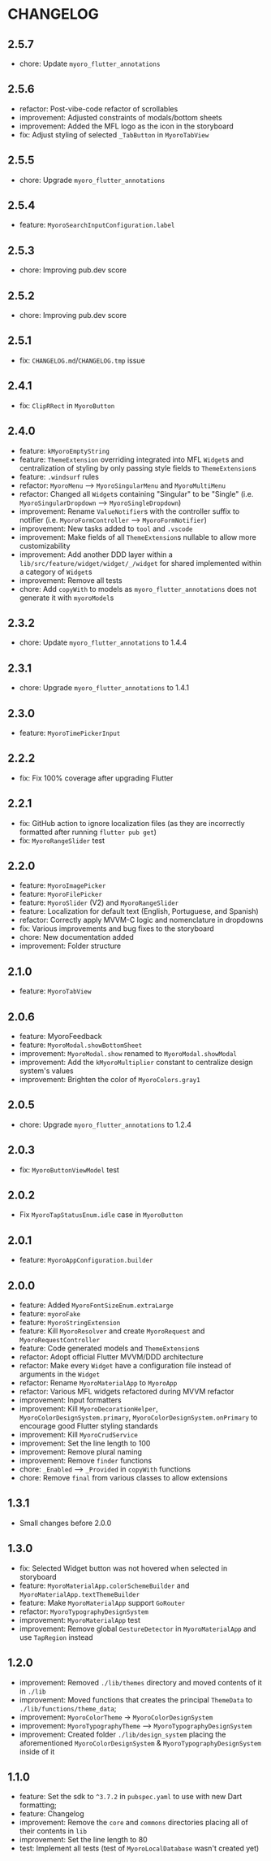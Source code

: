 # CHANGELOG

## 2.5.7

- chore: Update `myoro_flutter_annotations`

## 2.5.6

- refactor: Post-vibe-code refactor of scrollables
- improvement: Adjusted constraints of modals/bottom sheets
- improvement: Added the MFL logo as the icon in the storyboard
- fix: Adjust styling of selected `_TabButton` in `MyoroTabView`

## 2.5.5

- chore: Upgrade `myoro_flutter_annotations`

## 2.5.4

- feature: `MyoroSearchInputConfiguration.label`

## 2.5.3

- chore: Improving pub.dev score

## 2.5.2

- chore: Improving pub.dev score

## 2.5.1

- fix: `CHANGELOG.md`/`CHANGELOG.tmp` issue

## 2.4.1

- fix: `ClipRRect` in `MyoroButton`

## 2.4.0

- feature: `kMyoroEmptyString`
- feature: `ThemeExtension` overriding integrated into MFL `Widget`s and centralization of styling by only passing style fields to `ThemeExtension`s
- feature: `.windsurf` rules
- refactor: `MyoroMenu` --> `MyoroSingularMenu` and `MyoroMultiMenu`
- refactor: Changed all `Widget`s containing "Singular" to be "Single" (i.e. `MyoroSingularDropdown` --> `MyoroSingleDropdown`)
- improvement: Rename `ValueNotifier`s with the controller suffix to notifier (i.e. `MyoroFormController` --> `MyoroFormNotifier`)
- improvement: New tasks added to `tool` and `.vscode`
- improvement: Make fields of all `ThemeExtension`s nullable to allow more customizability
- improvement: Add another DDD layer within a `lib/src/feature/widget/widget/_/widget` for shared implemented within a category of `Widget`s
- improvement: Remove all tests
- chore: Add `copyWith` to models as `myoro_flutter_annotations` does not generate it with `myoroModel`s

## 2.3.2

- chore: Update `myoro_flutter_annotations` to 1.4.4

## 2.3.1

- chore: Upgrade `myoro_flutter_annotations` to 1.4.1

## 2.3.0

- feature: `MyoroTimePickerInput`

## 2.2.2

- fix: Fix 100% coverage after upgrading Flutter

## 2.2.1

- fix: GitHub action to ignore localization files (as they are incorrectly formatted after running `flutter pub get`)
- fix: `MyoroRangeSlider` test

## 2.2.0

- feature: `MyoroImagePicker`
- feature: `MyoroFilePicker`
- feature: `MyoroSlider` (V2) and `MyoroRangeSlider`
- feature: Localization for default text (English, Portuguese, and Spanish)
- refactor: Correctly apply MVVM-C logic and nomenclature in dropdowns
- fix: Various improvements and bug fixes to the storyboard
- chore: New documentation added
- improvement: Folder structure

## 2.1.0

- feature: `MyoroTabView`

## 2.0.6

- feature: MyoroFeedback
- feature: `MyoroModal.showBottomSheet`
- improvement: `MyoroModal.show` renamed to `MyoroModal.showModal`
- improvement: Add the `kMyoroMultiplier` constant to centralize design system's values
- improvement: Brighten the color of `MyoroColors.gray1`

## 2.0.5

- chore: Upgrade `myoro_flutter_annotations` to 1.2.4

## 2.0.3

- fix: `MyoroButtonViewModel` test

## 2.0.2

- Fix `MyoroTapStatusEnum.idle` case in `MyoroButton`

## 2.0.1

- feature: `MyoroAppConfiguration.builder`

## 2.0.0

- feature: Added `MyoroFontSizeEnum.extraLarge`
- feature: `myoroFake`
- feature: `MyoroStringExtension`
- feature: Kill `MyoroResolver` and create `MyoroRequest` and `MyoroRequestController`
- feature: Code generated models and `ThemeExtension`s
- refactor: Adopt official Flutter MVVM/DDD architecture
- refactor: Make every `Widget` have a configuration file instead of arguments in the `Widget`
- refactor: Rename `MyoroMaterialApp` to `MyoroApp`
- refactor: Various MFL widgets refactored during MVVM refactor
- improvement: Input formatters
- improvement: Kill `MyoroDecorationHelper`, `MyoroColorDesignSystem.primary`, `MyoroColorDesignSystem.onPrimary` to encourage good Flutter styling standards
- improvement: Kill `MyoroCrudService`
- improvement: Set the line length to 100
- improvement: Remove plural naming
- improvement: Remove `finder` functions
- chore: `_Enabled` --> `_Provided` in `copyWith` functions
- chore: Remove `final` from various classes to allow extensions

## 1.3.1

- Small changes before 2.0.0

## 1.3.0

- fix: Selected Widget button was not hovered when selected in storyboard
- feature: `MyoroMaterialApp.colorSchemeBuilder` and `MyoroMaterialApp.textThemeBuilder`
- feature: Make `MyoroMaterialApp` support `GoRouter`
- refactor: `MyoroTypographyDesignSystem`
- improvement: `MyoroMaterialApp` test
- improvement: Remove global `GestureDetector` in `MyoroMaterialApp` and use `TapRegion` instead

## 1.2.0

- improvement: Removed `./lib/themes` directory and moved contents of it in `./lib`
- improvement: Moved functions that creates the principal `ThemeData` to `./lib/functions/theme_data`;
- improvement: `MyoroColorTheme` -> `MyoroColorDesignSystem`
- improvement: `MyoroTypographyTheme` --> `MyoroTypographyDesignSystem`
- improvement: Created folder `./lib/design_system` placing the aforementioned `MyoroColorDesignSystem` & `MyoroTypographyDesignSystem` inside of it

## 1.1.0

- feature: Set the sdk to `^3.7.2` in `pubspec.yaml` to use with new Dart formatting;
- feature: Changelog
- improvement: Remove the `core` and `commons` directories placing all of their contents in `lib`
- improvement: Set the line length to 80
- test: Implement all tests (test of `MyoroLocalDatabase` wasn't created yet)
